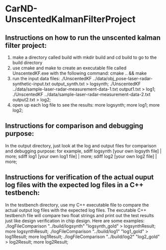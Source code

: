# CarND-UnscentedKalmanFilterProject

Instructions on how to run the unscented kalman filter project:
------------------------------------------------------------------------------------------------------------------------------------------
1) make a directory called build with mkdir build and cd build to go to the build directory
2) use cmake and make to create an executable file called UnscentedKF.exe with the following command:
cmake .. && make
3) run the input data files:
 ./UnscentedKF ../data/obj_pose-laser-radar-synthetic-input.txt output_synth.txt > logsynth;
 ./UnscentedKF ../data/sample-laser-radar-measurement-data-1.txt output1.txt > log1;
 ./UnscentedKF ../data/sample-laser-radar-measurement-data-2.txt output2.txt > log2;
 4) open up each log file to see the results:
 more logsynth;
 more log1;
 more log2;
 
Instructions for comparison and debugging purpose:
------------------------------------------------------------------------------------------------------------------------------------------
In the output directory,  just look at the log and output files for comparison and debugging purpose:
for example,
sdiff logsynth [your own logsyth file] | more;
sdiff log1 [your own log1 file] | more;
sdiff log2 [your own log2 file] | more;

Instructions for verification of the actual ouput log files with the expected log files in a C++ testbench:
------------------------------------------------------------------------------------------------------------------------------------------
In the testbench directory, use my C++ executable file to compare the actual output log files with the expected log files.
The excutable C++ testbench file will compare two float strings and print out the test results just like design verification in chip design.
Here are some examples:
./logFileComparison "../build/logsynth" "logsynth_gold" > logsynthResult; 
more logsynthResult;
./logFileComparison "../build/log1" "log1_gold" > log1Result;
more log1Result;
./logFileComparison "../build/log2" "log2_gold" > log2Result;
more log2Result;
